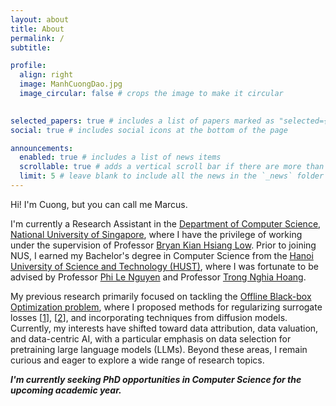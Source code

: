```yaml
---
layout: about
title: About
permalink: /
subtitle: 

profile:
  align: right
  image: ManhCuongDao.jpg
  image_circular: false # crops the image to make it circular
  

selected_papers: true # includes a list of papers marked as "selected={true}"
social: true # includes social icons at the bottom of the page

announcements:
  enabled: true # includes a list of news items
  scrollable: true # adds a vertical scroll bar if there are more than 3 news items
  limit: 5 # leave blank to include all the news in the `_news` folder
---
```


Hi! I'm Cuong, but you can call me Marcus.

I'm currently a Research Assistant in the [Department of Computer Science](https://www.comp.nus.edu.sg/cs/), [National University of Singapore](https://nus.edu.sg/), where I have the privilege of working under the supervision of Professor [Bryan Kian Hsiang Low](https://www.comp.nus.edu.sg/~lowkh/). Prior to joining NUS, I earned my Bachelor's degree in Computer Science from the [Hanoi University of Science and Technology (HUST)](https://soict.hust.edu.vn/), where I was fortunate to be advised by Professor [Phi Le Nguyen](https://ai4life.hust.edu.vn/lenp/) and Professor [Trong Nghia Hoang](https://htnghia87.github.io/).

My previous research primarily focused on tackling the [Offline Black-box Optimization problem](https://arxiv.org/pdf/2202.08450), where I proposed methods for regularizing surrogate losses [[1](https://arxiv.org/abs/2503.04181)], [[2](https://arxiv.org/abs/2503.04242)], and incorporating techniques from diffusion models. Currently, my interests have shifted toward data attribution, data valuation, and data-centric AI, with a particular emphasis on data selection for pretraining large language models (LLMs). Beyond these areas, I remain curious and eager to explore a wide range of research topics.

***I'm currently seeking PhD opportunities in Computer Science for the upcoming academic year.***
